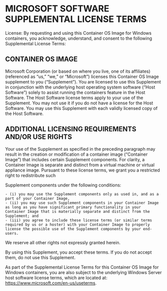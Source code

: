 
# MICROSOFT SOFTWARE SUPPLEMENTAL LICENSE TERMS

License:  By requesting and using this Container OS Image for Windows containers, you acknowledge, understand, and consent to the following Supplemental License Terms:

## CONTAINER OS IMAGE 

Microsoft Corporation (or based on where you live, one of its affiliates) (referenced as “us,” “we,” or “Microsoft”) licenses this Container OS Image supplement to you (“Supplement”). You are licensed to use this Supplement in conjunction with the underlying host operating system software (“Host Software”) solely to assist running the containers feature in the Host Software.  The Host Software license terms apply to your use of the Supplement. You may not use it if you do not have a license for the Host Software. You may use this Supplement with each validly licensed copy of the Host Software.

## ADDITIONAL LICENSING REQUIREMENTS AND/OR USE RIGHTS 

Your use of the Supplement as specified in the preceding paragraph may result in the creation or modification of a container image (“Container Image”) that includes certain Supplement components. For clarity, a Container Image is separate and distinct from a virtual machine or virtual appliance image.  Pursuant to these license terms, we grant you a restricted right to redistribute such 

Supplement components under the following conditions:
	
    - (i) you may use the Supplement components only as used in, and as a part of your Container Image,
	- (ii) you may use such Supplement components in your Container Image as long as you have significant primary functionality in your Container Image that is materially separate and distinct from the Supplement; and 
	- (iii) you agree to include these license terms (or similar terms required by us or a hoster) with your Container Image to properly license the possible use of the Supplement components by your end-users.

We reserve all other rights not expressly granted herein.

By using this Supplement, you accept these terms. If you do not accept them, do not use this Supplement.

As part of the Supplemental License Terms for this Container OS Image for Windows containers, you are also subject to the underlying Windows Server host software license terms, which are located at: https://www.microsoft.com/en-us/useterms.  

